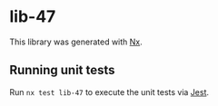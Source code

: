 # lib-47

This library was generated with [Nx](https://nx.dev).

## Running unit tests

Run `nx test lib-47` to execute the unit tests via [Jest](https://jestjs.io).
